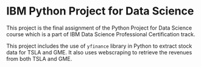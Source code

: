 # IBM Python Project for Data Science

This project is the final assignment of the Python Project for Data Science course which is a part of IBM Data Science Professional Certification track.

This project includes the use of <code>yfinance</code> library in Python to extract stock data for  TSLA and GME. It also uses webscraping to retrieve the revenues from both TSLA and GME.
